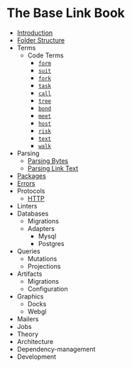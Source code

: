 # The Base Link Book

- [Introduction](introduction.md)
- [Folder Structure](folder-structure.md)
- Terms
  - Code Terms
    - [`form`](terms/code/form.md)
    - [`suit`](terms/code/suit.md)
    - [`fork`](terms/code/fork.md)
    - [`task`](terms/code/task.md)
    - [`call`](terms/code/call.md)
    - [`tree`](terms/code/tree.md)
    - [`bond`](terms/code/bond.md)
    - [`meet`](terms/code/meet.md)
    - [`host`](terms/code/host.md)
    - [`risk`](terms/code/risk.md)
    - [`text`](terms/code/text.md)
    - [`walk`](terms/code/walk.md)
- Parsing
  - [Parsing Bytes](parsing/bytes.md)
  - [Parsing Link Text](parsing/link-text.md)
- [Packages](packages.md)
- [Errors](errors.md)
- Protocols
  - [HTTP](protocols/http.md)
- Linters
- Databases
  - Migrations
  - Adapters
    - Mysql
    - Postgres
- Queries
  - Mutations
  - Projections
- Artifacts
  - Migrations
  - Configuration
- Graphics
  - Docks
  - Webgl
- Mailers
- Jobs
- Theory
- Architecture
- Dependency-management
- Development
